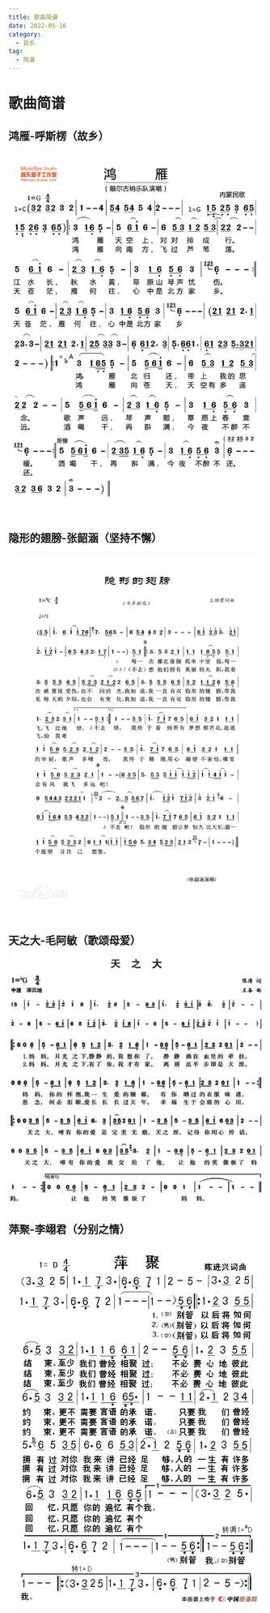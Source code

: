 ```yaml
---
title: 歌曲简谱
date: 2022-05-16
category:
  - 音乐
tag:
  - 简谱
---
```


# 歌曲简谱

## 鸿雁-呼斯楞（故乡）
![鸿雁](https://raw.githubusercontent.com/htmlsite/file/main/images/music/jianpu/hongye.jpg)

## 隐形的翅膀-张韶涵（坚持不懈）
![隐形的翅膀](https://raw.githubusercontent.com/htmlsite/file/main/images/music/jianpu/yingxingdechibang.jpg)

## 天之大-毛阿敏（歌颂母爱）
![天之大](https://raw.githubusercontent.com/htmlsite/file/main/images/music/jianpu/tianzhida.jpg)

## 萍聚-李翊君（分别之情）
![萍聚](https://raw.githubusercontent.com/htmlsite/file/main/images/music/jianpu/pingju.jpg)